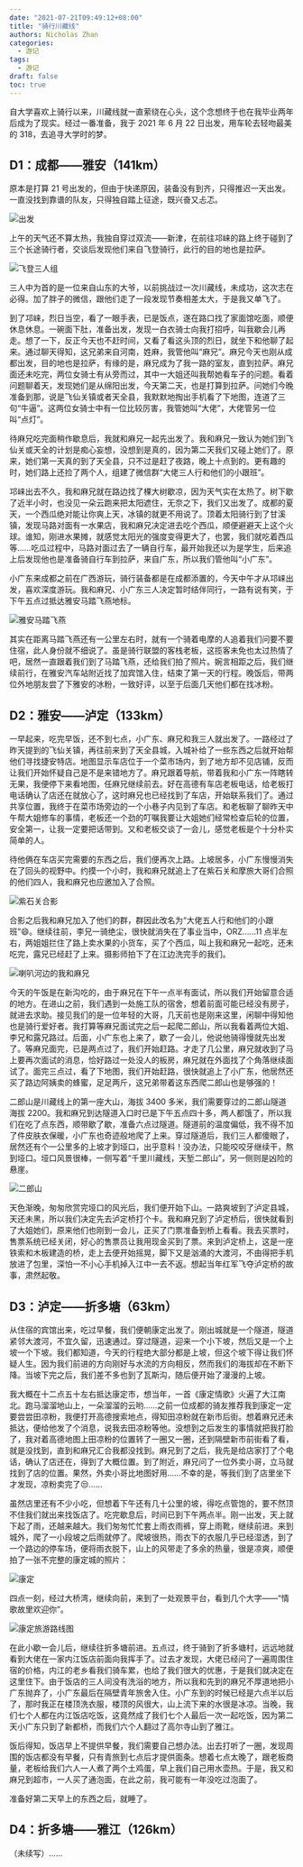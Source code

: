 ```yaml
---
date: "2021-07-21T09:49:12+08:00"
title: "骑行川藏线"
authors: Nicholas Zhan
categories:
  - 游记
tags:
  - 游记
draft: false
toc: true
---
```


自大学喜欢上骑行以来，川藏线就一直萦绕在心头，这个念想终于也在我毕业两年后成为了现实。经过一番准备，我于 2021 年 6 月 22 日出发，用车轮去轻吻最美的 318，去追寻大学时的梦。

## D1：成都——雅安（141km）

原本是打算 21 号出发的，但由于快递原因，装备没有到齐，只得推迟一天出发。一直没找到靠谱的队友，只得独自踏上征途，既兴奋又忐忑。

![出发](/images/itinerary/G318/出发.jpg "我的自行车")

上午的天气还不算太热，我独自穿过双流——新津，在前往邛崃的路上终于碰到了三个长途骑行者，交谈后发现他们来自飞登骑行，此行的目的地也是拉萨。

![飞登三人组](/images/itinerary/G318/飞登三人组.jpg)

三人中为首的是一位来自山东的大爷，以前挑战过一次川藏线，未成功，这次志在必得。加了胖子的微信，跟他们走了一段发现节奏相差太大，于是我又单飞了。

到了邛崃，烈日当空，看了一眼手表，已是饭点，遂在路口找了家面馆吃面，顺便休息休息。一碗面下肚，准备出发，发现一白衣骑士向我打招呼，叫我歇会儿再走。想了一下，反正今天也不赶时间，又看了看这头顶的烈日，就坐下和他聊了起来。通过聊天得知，这兄弟来自河南，姓麻，我管他叫“麻兄”。麻兄今天也刚从成都出发，目的地也是拉萨，有缘的是，麻兄成为了我一路的室友，直到拉萨。麻兄面还未吃完，两位女骑士有从旁而过，其中一大姐还叫我帮她看车子的问题。看着问题聊着天，发现她们是从绵阳出发，今天第二天，也是打算到拉萨。问她们今晚准备到那，说是飞仙关镇或者天全县，我默默地掏出手机看了下地图，连道了三句“牛逼”。这两位女骑士中有一位比较厉害，我管她叫“大佬”，大佬管另一位叫“点灯”。

待麻兄吃完面稍作歇息后，我就和麻兄一起先出发了。我和麻兄一致认为她们到飞仙关或天全的计划是痴心妄想，没想到是真的，因为第二天我们又碰上她们了。原来，她们第一天真的到了天全县，只不过是赶了夜路，晚上十点到的。更有趣的时，她们路上还捡了两个人，组建了微信群“大佬三人行和他们的小跟班”。

邛崃出去不久，我和麻兄就在路边找了棵大树歇凉，因为天气实在太热了。树下歇了近半小时，也没见一朵云跑来把太阳遮住，无奈之下，我们又出发了。成都的夏天，一个西瓜绝对能让你爽上天，冰镇的就更不用说了。顶着太阳骑行到了甘溪镇，发现马路对面有一水果店，我和麻兄决定进去吃个西瓜，顺便避避天上这个火球。谁知，刚进水果摊，就感觉太阳光的强度变得更大了，也罢，我们就吃着西瓜等……吃瓜过程中，马路对面过去了一辆自行车，最开始我还以为是学生，后来追上后发现他也是准备骑自行车到拉萨，来自广东，所以我们管他叫“小广东”。

小广东来成都之前在广西游玩，骑行装备都是在成都添置的，今天中午才从邛崃出发，喜欢深度游玩。我和麻兄、小广东三人决定暂时结伴同行，一路有说有笑，于下午五点过抵达雅安马踏飞燕地标。

![雅安马踏飞燕](/images/itinerary/G318/雅安马踏飞燕.jpg "雅安马踏飞燕，川藏线第一天著名打卡点")

其实在距离马踏飞燕还有一公里左右时，就有一个骑着电摩的人追着我们问要不要住宿，此人身份就不细说了。虽是骑行联盟的客栈老板，这揽客未免也太过热情了吧，居然一直跟着我们到了马踏飞燕，还给我们拍了照片。婉言相距之后，我们继续前行，在雅安汽车站附近找了加宾馆入住，结束了第一天的行程。晚饭后，带两位外地朋友尝了下雅安的冰粉，一致好评，以至于后面几天他们都在找冰粉。

## D2：雅安——泸定（133km）

一早起来，吃完早饭，还不到七点，小广东、麻兄和我三人就出发了。一路经过了昨天提到的飞仙关镇，再往前来到了天全县城，入城补给了一些东西之后就开始帮他们寻找捷安特店。地图显示车店位于一个菜市场内，到了地方却不见店铺，反而让我们开始怀疑自己是不是来错地方了。麻兄跟着导航，带着我和小广东一阵瞎转无果，我便停下来看地图，任麻兄继续前去。好在高德有车店老板电话，给老板打电话确认了店还在就放心了，这时麻兄也已经找到了车店，开始联系我们了。通过共享位置，我终于在菜市场旁边的一个小巷子内见到了车店。和老板聊了聊昨天中午帮大姐修车的事情，老板还一个劲的叮嘱我要让大姐她们经常检查后轮的位置，安全第一，让我一定要把话带到。又和老板交谈了一会儿，感觉老板是个十分朴实简单的人。

待他俩在车店买完需要的东西之后，我们便再次上路。上坡居多，小广东慢慢消失在了回头的视野中。约摸一个小时，我和麻兄就追上了在紫石关和摩旅大哥们合照的他们四人，我和麻兄也应邀加入了合照。

![紫石关合影](/images/itinerary/G318/紫石关合影.jpg "带头盔的从左到右依次为：我、麻兄、大佬、李兄、露兄、点灯。小广东由于未能赶上我们未入镜")

合影之后我和麻兄加入了他们的群，群因此改名为“大佬五人行和他们的小跟班”😄。继续往前，李兄一骑绝尘，很快就消失在了事业当中，ORZ……11 点半左右，两姐姐拦住了路上卖水果的小货车，买了个西瓜，叫上我和麻兄一起吃，还未吃完，露兄已经赶了上来。摄影师拍下了在江边洗完手的我们。

![喇叭河边的我和麻兄](/images/itinerary/G318/喇叭河边的我和麻兄.jpg "吃完西瓜去河边洗手的我们")

今天的午饭是在新沟吃的，由于麻兄在下午一点半有面试，所以我们开始留意合适的地方。在进山之前，我们遇到一处施工队的宿舍，想着前面可能已经没有房子，就进去求助。接见我们的是一位年轻的大哥，几天前也是刚来这里，闲聊中得知他也是骑行爱好者。我打算等麻兄面试完之后一起爬二郎山，所以我看着两位大姐、李兄和露兄路过。后面，小广东也上来了，歇了一会儿，他说他骑得慢就先出发了。等麻兄面完，已是两点过了，我们开始赶路。才走了几公里，麻兄就收到了马上要再次面试的消息，恰好路过一处没人的板房，麻兄就在外面找了个角落继续面试了。面完三点过，看了下地图，我们开始赶路，很快就追上了小广东，他居然还买了路边阿姨卖的蜂蜜，足足两斤，这兄弟带着这东西爬二郎山也是够强的！


二郎山是川藏线上的第一座大山，海拔 3400 多米，我们需要穿过的二郎山隧道海拔 2200。我和麻兄到达隧道入口时已是下午五点四十多，两人都饿了，所以我们在吃了点东西，顺带歇了歇，准备六点过隧道。隧道前的温度偏低，我不得不加了件皮肤衣保暖，小广东也奇迹般地爬了上来。穿过隧道后，我们三人都傻眼了，居然还有个一公里多的上坡才到垭口，出乎意料！没办法，只能咬咬牙继续干，熬到垭口。垭口风景很棒，一侧写着“千里川藏线，天堑二郎山”，另一侧则是凶险的悬崖。

![二郎山](/images/itinerary/G318/二郎山.jpg "二郎山")

天色渐晚，匆匆欣赏完垭口的风光后，我们便开始下山。一路爽坡到了泸定县城，天还未黑，所以我们决定先去泸定桥打个卡。我和麻兄到了泸定桥后，很快就看到了大姐她们，原来他们也刚到一会儿，正买了门票准备到桥上看看。我去买票时，售票系统已经关闭，好心的售票员让我用现金买到了票。来到泸定桥上，这是一座铁索和木板建造的桥，走上去便开始摇晃，脚下又是汹涌的大渡河，不由得把手机放进了包里，深怕一不小心手机掉入江中一去不返。想起当年红军飞夺泸定桥的故事，肃然起敬。

## D3：泸定——折多塘（63km）

从住宿的宾馆出来，吃过早餐，我们便朝康定出发了。刚出城就是一个隧道，隧道紧邻大渡河，不宜久留，迅速通过。穿过隧道，迎来一个小下坡，然后又是一个上坡一个下坡。我们都知道，今天的行程绝大部分都是上坡，但这个坡下得让我们怀疑人生。因为我们前进的方向刚好与水流的方向相反，然而我们的海拔却在不断下降。当坡下完之后，我们差不多也到了瓦斯沟，随后便开始了漫漫的上坡。

我大概在十二点五十左右抵达康定市，想当年，一首《康定情歌》火遍了大江南北。跑马溜溜地山上，一朵溜溜的云哟……之前一位成都的骑友推荐我到康定一定要尝尝田凉粉，我便打开高德搜索地点，得知田凉粉就在新市后街。想着麻兄还未抵达，便给他发了个消息，说我去田凉粉等他。没想到之后发生的事情就把我打脸了，我对着高德地图上田凉粉的位置转了一圈又一圈，还到隔壁新市前街看了看，就是没找到，直到和麻兄汇合我都没找到。麻兄到了之后，我先是给店家打了个电话，确认了店还在，得到了大概位置。到了附近，麻兄问了一位外卖小哥，立马就找到了店的位置。果然，外卖小哥比地图好用……不幸的是，等我们到了店里坐下才发现，凉粉卖完了😒……

虽然店里还有不少小吃，但想着下午还有几十公里的坡，得吃点管饱的，要不然顶不住我们就出来找饭店了。吃完歇息后，时间已到下午两点半。刚一出发，天上就下起了雨，还越来越大。我们匆匆忙忙套上雨衣雨裤，穿上雨靴，继续前进。来到城外，爬了一小段坡之后雨就停了。爬坡很热，雨衣下的衣服几乎已经湿透，到了一个路边的停车场，便将雨衣脱下，山上的风带走了多余的热量，很是凉爽，顺便拍了一张不完整的康定城的照片：

![康定](/images/itinerary/G318/康定城.jpg "康定城")

四点一刻，经过大桥湾，继续向前，来到了一处观景平台，看到几个大字——“情歌故里欢迎你”。

![康定旅游路线图](/images/itinerary/G318/康定旅游路线图.jpg "康定旅游路线图")

在此小歇一会儿后，继续往折多塘前进。五点过，终于骑到了折多塘村，远远地就看到大佬在一家内江饭店前面向我挥手了。过去才发现，大佬已经问了一遍周围住宿的价格，内江的老乡看我们骑车累，也给了我们很大的优惠，于是我们就决定在这里住下。由于饭店的三人间没有洗浴的地方，所以我和先到的麻兄不厚道地把小广东抛弃了，小广东最后在隔壁青年旅舍入住。小广东到的时候已经是六点半以后了，那时我正在楼顶洗衣服，楼顶的风很大，山上流下来的水很是冰凉。当晚，我们七个人都在内江饭店吃饭，这竟然成了我们七个人最后一次一起吃饭，因为第二天小广东只到了新都桥，而我们六个人翻过了高尔寺山到了雅江。

饭后得知，饭店早上不提供早餐，我们需要自己想办法。出去打听了一圈，发现周围的饭店都没有早餐，只有青旅到七点后才提供面条。想着七点太晚了，跟老板商量，老板给我们六人一人煮了两个土鸡蛋，早上我们自己用水壶热。于是，我又和麻兄到超市，一人买了通泡面，在此之前，我可能有一年没吃过泡面了。

准备好第二天早上的东西之后，就睡了。

## D4：折多塘——雅江（126km）

（未续写）……
